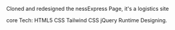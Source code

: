 Cloned and redesigned the nessExpress Page, it's a logistics site

core Tech:
HTML5
CSS
Tailwind CSS
jQuery
Runtime Designing.
